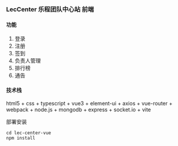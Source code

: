 ### LecCenter 乐程团队中心站 前端

#### 功能
1. 登录
2. 注册
3. 签到
4. 负责人管理
5. 排行榜
6. 通告

#### 技术栈
html5 + css + typescript + vue3 + element-ui + axios + vue-router + webpack + node.js + mongodb + express + socket.io + vite

部署安装
```shell
cd lec-center-vue
npm install